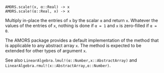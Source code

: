```
AMORS.scale!(x, α::Real) -> x
AMORS.scale!(α::Real, x) -> x
```

Multiply in-place the entries of `x` by the scalar `α` and return `x`. Whatever the values of the entries of `x`, nothing is done if `α = 1` and `x` is zero-filled if `α = 0`.

The AMORS package provides a default implementation of the method that is applicable to any abstract array `x`. The method is expected to be extended for other types of argument `x`.

See also `LinearAlgebra.lmul!(α::Number,x::AbstractArray)` and `LinearAlgebra.rmul!(x::AbstractArray,α::Number)`.
